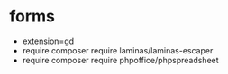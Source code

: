 # forms
- extension=gd
- require composer require laminas/laminas-escaper
- require composer require phpoffice/phpspreadsheet